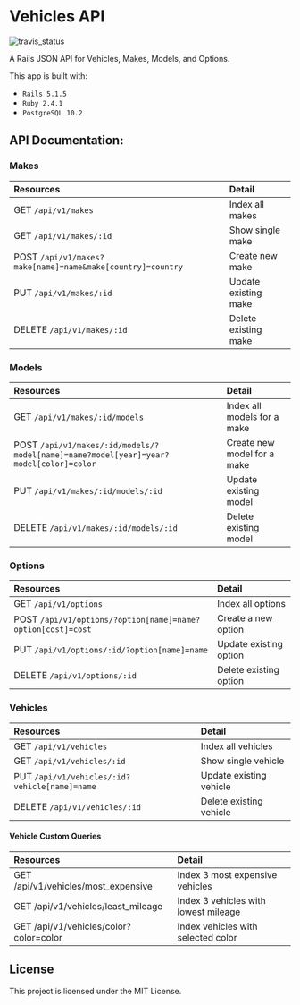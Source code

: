 # Vehicles API

![travis_status](https://travis-ci.org/podoglyph/vehicles_api.svg?branch=master)

A Rails JSON API for Vehicles, Makes, Models, and Options.

This app is built with:

* `Rails 5.1.5`
* `Ruby 2.4.1`
* `PostgreSQL 10.2`

## API Documentation:

### Makes

| Resources | Detail |
| :-------- |:-------|
| GET `/api/v1/makes` | Index all makes |
| GET `/api/v1/makes/:id` | Show single make |
| POST `/api/v1/makes?make[name]=name&make[country]=country` | Create new make |
| PUT `/api/v1/makes/:id` | Update existing make |
| DELETE `/api/v1/makes/:id` | Delete existing make |


### Models

| Resources | Detail |
| :-------- |:-------|
| GET `/api/v1/makes/:id/models` | Index all models for a make |
| POST `/api/v1/makes/:id/models/?model[name]=name?model[year]=year?model[color]=color` | Create new model for a make |
| PUT `/api/v1/makes/:id/models/:id` | Update existing model |
| DELETE `/api/v1/makes/:id/models/:id` | Delete existing model |

### Options

| Resources | Detail |
| :-------- |:-------|
| GET `/api/v1/options` | Index all options |
| POST `/api/v1/options/?option[name]=name?option[cost]=cost` | Create a new option |
| PUT `/api/v1/options/:id/?option[name]=name` | Update existing option |
| DELETE `/api/v1/options/:id` | Delete existing option |

### Vehicles

| Resources | Detail |
| :-------- |:-------|
| GET `/api/v1/vehicles` | Index all vehicles |
| GET `/api/v1/vehicles/:id` | Show single vehicle |
| PUT `/api/v1/vehicles/:id?vehicle[name]=name` | Update existing vehicle |
| DELETE `/api/v1/vehicles/:id` | Delete existing vehicle |

#### Vehicle Custom Queries

| Resources | Detail |
| :-------- |:-------|
| GET /api/v1/vehicles/most_expensive | Index 3 most expensive vehicles |
| GET /api/v1/vehicles/least_mileage | Index 3 vehicles with lowest mileage |
| GET /api/v1/vehicles/color?color=color | Index vehicles with selected color |



## License

This project is licensed under the MIT License.
